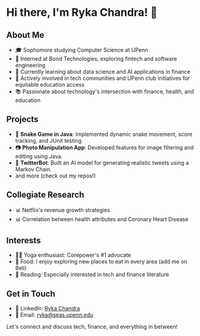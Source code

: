 # Hi there, I'm Ryka Chandra! 👋

## About Me
- 🎓 Sophomore studying Computer Science at UPenn
- 💼 Interned at Bond Technologies, exploring fintech and software engineering
- 🌱 Currently learning about data science and AI applications in finance
- 🤝 Actively involved in tech communities and UPenn club initiatives for equitable education access
- 📚 Passionate about technology's intersection with finance, health, and education

## Projects
- 🐍 **Snake Game in Java**: Implemented dynamic snake movement, score tracking, and JUnit testing.
- 📷 **Photo Manipulation App**: Developed features for image filtering and editing using Java.
- 🤖 **TwitterBot**: Built an AI model for generating realistic tweets using a Markov Chain.
- and more (check out my repos!)

## Collegiate Research
- 📊 Netflix's revenue growth strategies
- 📊 Correlation between health attributes and Coronary Heart Disease 

## Interests
- 🧘‍♀️ Yoga enthusiast: Corepower's #1 advocate
- 🍣 Food: I enjoy exploring new places to eat in every area (add me on Beli)
- 📖 Reading: Especially interested in tech and finance literature

## Get in Touch
- 🔗 LinkedIn: [Ryka Chandra](https://www.linkedin.com/in/rykachandra/)
- 📧 Email: [ryka@seas.upenn.edu](mailto:ryka@seas.upenn.edu)

Let's connect and discuss tech, finance, and everything in between!
